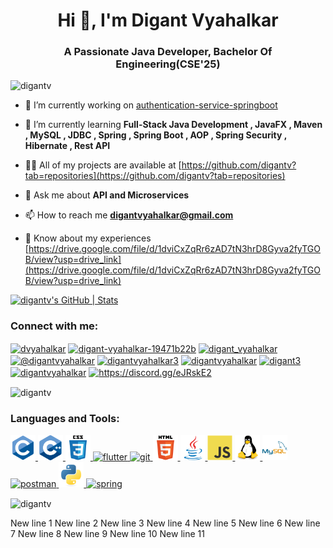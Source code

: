 <h1 align="center">Hi 👋, I'm Digant Vyahalkar</h1>
<h3 align="center">A Passionate Java Developer, Bachelor Of Engineering(CSE'25)</h3> 

<p align="left"> <img src="https://komarev.com/ghpvc/?username=digantv&label=Profile%20views&color=0e75b6&style=flat" alt="digantv" /> </p> 

- 🔭 I’m currently working on [authentication-service-springboot](https://github.com/digantv/authentication-service-springboot)

- 🌱 I’m currently learning **Full-Stack Java Development , JavaFX , Maven , MySQL , JDBC , Spring , Spring Boot , AOP , Spring Security , Hibernate , Rest API**

- 👨‍💻 All of my projects are available at [https://github.com/digantv?tab=repositories](https://github.com/digantv?tab=repositories)

- 💬 Ask me about **API and Microservices**

- 📫 How to reach me **digantvyahalkar@gmail.com**

- 📄 Know about my experiences [https://drive.google.com/file/d/1dviCxZqRr6zAD7tN3hrD8Gyva2fyTGOB/view?usp=drive_link](https://drive.google.com/file/d/1dviCxZqRr6zAD7tN3hrD8Gyva2fyTGOB/view?usp=drive_link)

[![digantv's GitHub | Stats](https://stats.quine.sh/digantv/github?theme=dark)](http://localhost:3000?utm_source=widgets&utm_campaign=digantv)

<h3 align="left">Connect with me:</h3>
<p align="left">
<a href="https://twitter.com/dvyahalkar" target="blank"><img align="center" src="https://raw.githubusercontent.com/rahuldkjain/github-profile-readme-generator/master/src/images/icons/Social/twitter.svg" alt="dvyahalkar" height="30" width="40" /></a>
<a href="https://linkedin.com/in/digant-vyahalkar-19471b22b" target="blank"><img align="center" src="https://raw.githubusercontent.com/rahuldkjain/github-profile-readme-generator/master/src/images/icons/Social/linked-in-alt.svg" alt="digant-vyahalkar-19471b22b" height="30" width="40" /></a>
<a href="https://instagram.com/digant_vyahalkar" target="blank"><img align="center" src="https://raw.githubusercontent.com/rahuldkjain/github-profile-readme-generator/master/src/images/icons/Social/instagram.svg" alt="digant_vyahalkar" height="30" width="40" /></a>
<a href="https://www.youtube.com/channel/UCOmSQkRg50jE5Tn_hLYqkoQ" target="blank"><img align="center" src="https://raw.githubusercontent.com/rahuldkjain/github-profile-readme-generator/master/src/images/icons/Social/youtube.svg" alt="@digantvyahalkar" height="30" width="40" /></a>
<a href="https://fb.com/digantvyahalkar3" target="blank"><img align="center" src="https://raw.githubusercontent.com/rahuldkjain/github-profile-readme-generator/master/src/images/icons/Social/facebook.svg" alt="digantvyahalkar3" height="30" width="40" /></a>
<a href="https://www.hackerrank.com/digantvyahalkar" target="blank"><img align="center" src="https://raw.githubusercontent.com/rahuldkjain/github-profile-readme-generator/master/src/images/icons/Social/hackerrank.svg" alt="digantvyahalkar" height="30" width="40" /></a>
<a href="https://www.codechef.com/users/digant3" target="blank"><img align="center" src="https://cdn.jsdelivr.net/npm/simple-icons@3.1.0/icons/codechef.svg" alt="digant3" height="30" width="40" /></a>
<a href="https://www.leetcode.com/digantvyahalkar" target="blank"><img align="center" src="https://raw.githubusercontent.com/rahuldkjain/github-profile-readme-generator/master/src/images/icons/Social/leet-code.svg" alt="digantvyahalkar" height="30" width="40" /></a>
<a href="https://discord.gg/https://discord.gg/eJRskE2" target="blank"><img align="center" src="https://raw.githubusercontent.com/rahuldkjain/github-profile-readme-generator/master/src/images/icons/Social/discord.svg" alt="https://discord.gg/eJRskE2" height="30" width="40" /></a>
</p>

<p><img align="center" src="https://github-readme-streak-stats.herokuapp.com/?user=digantv&" alt="digantv" /></p>

<h3 align="left">Languages and Tools:</h3>
<p align="left"> <a href="https://www.cprogramming.com/" target="_blank" rel="noreferrer"> <img src="https://raw.githubusercontent.com/devicons/devicon/master/icons/c/c-original.svg" alt="c" width="40" height="40"/> </a> <a href="https://www.w3schools.com/cpp/" target="_blank" rel="noreferrer"> <img src="https://raw.githubusercontent.com/devicons/devicon/master/icons/cplusplus/cplusplus-original.svg" alt="cplusplus" width="40" height="40"/> </a> <a href="https://www.w3schools.com/css/" target="_blank" rel="noreferrer"> <img src="https://raw.githubusercontent.com/devicons/devicon/master/icons/css3/css3-original-wordmark.svg" alt="css3" width="40" height="40"/> </a> <a href="https://flutter.dev" target="_blank" rel="noreferrer"> <img src="https://www.vectorlogo.zone/logos/flutterio/flutterio-icon.svg" alt="flutter" width="40" height="40"/> </a> <a href="https://git-scm.com/" target="_blank" rel="noreferrer"> <img src="https://www.vectorlogo.zone/logos/git-scm/git-scm-icon.svg" alt="git" width="40" height="40"/> </a> <a href="https://www.w3.org/html/" target="_blank" rel="noreferrer"> <img src="https://raw.githubusercontent.com/devicons/devicon/master/icons/html5/html5-original-wordmark.svg" alt="html5" width="40" height="40"/> </a> <a href="https://www.java.com" target="_blank" rel="noreferrer"> <img src="https://raw.githubusercontent.com/devicons/devicon/master/icons/java/java-original.svg" alt="java" width="40" height="40"/> </a> <a href="https://developer.mozilla.org/en-US/docs/Web/JavaScript" target="_blank" rel="noreferrer"> <img src="https://raw.githubusercontent.com/devicons/devicon/master/icons/javascript/javascript-original.svg" alt="javascript" width="40" height="40"/> </a> <a href="https://www.linux.org/" target="_blank" rel="noreferrer"> <img src="https://raw.githubusercontent.com/devicons/devicon/master/icons/linux/linux-original.svg" alt="linux" width="40" height="40"/> </a> <a href="https://www.mysql.com/" target="_blank" rel="noreferrer"> <img src="https://raw.githubusercontent.com/devicons/devicon/master/icons/mysql/mysql-original-wordmark.svg" alt="mysql" width="40" height="40"/> </a> <a href="https://postman.com" target="_blank" rel="noreferrer"> <img src="https://www.vectorlogo.zone/logos/getpostman/getpostman-icon.svg" alt="postman" width="40" height="40"/> </a> <a href="https://www.python.org" target="_blank" rel="noreferrer"> <img src="https://raw.githubusercontent.com/devicons/devicon/master/icons/python/python-original.svg" alt="python" width="40" height="40"/> </a> <a href="https://spring.io/" target="_blank" rel="noreferrer"> <img src="https://www.vectorlogo.zone/logos/springio/springio-icon.svg" alt="spring" width="40" height="40"/> </a> </p>

<p><img align="center" src="https://github-readme-stats.vercel.app/api/top-langs?username=digantv&show_icons=true&locale=en&layout=compact" alt="digantv" /></p>
New line 1
New line 2
New line 3
New line 4
New line 5
New line 6
New line 7
New line 8
New line 9
New line 10
New line 11
